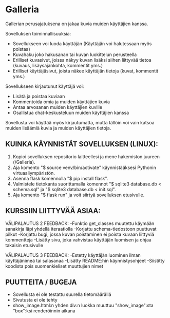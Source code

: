 # Galleria

Gallerian perusajatuksena on jakaa kuvia muiden käyttäjien kanssa.

Sovelluksen toiminnallisuuksia:
 * Sovellukseen voi luoda käyttäjän (Käyttäjän voi halutessaan myös poistaa)
 * Kuvahaku joko hakusanan tai kuvan luokittelun perusteella
 * Erilliset kuvasivut, joissa näkyy kuvan lisäksi siihen liittyvää tietoa (kuvaus, lisäysajankohta, kommentit yms.)
 * Erilliset käyttäjäsivut, joista näkee käyttäjän tietoja (kuvat, kommentit yms.)

Sovellukseen kirjautunut käyttäjä voi:
 * Lisätä ja poistaa kuviaan
 * Kommentoida omia ja muiden käyttäjien kuvia
 * Antaa arvosanan muiden käyttäjien kuville
 * Osallistua chat-keskusteluun muiden käyttäjien kanssa

Sovellusta voi käyttää myös kirjautumatta, mutta tällöin voi vain katsoa muiden lisäämiä kuvia ja muiden käyttäjien tietoja.

## KUINKA KÄYNNISTÄT SOVELLUKSEN (LINUX):
1. Kopioi sovelluksen repositorio laitteellesi ja mene hakemiston juureen (/Galleria).
2. Aja komento "$ source venv/bin/activate" käynnistääksesi Pythonin virtuaaliympäristön.
3. Asenna flask komennolla "$ pip install flask".
4. Valmistele tietokanta suorittamalla komennot "$ sqlite3 database.db < schema.sql" ja "$ sqlite3 database.db < init.sql".
5. Aja komento "$ flask run" ja voit siirtyä sovelluksen etusivulle.

## KURSSIIN LIITTYVÄÄ ASIAA:

VÄLIPALAUTUS 2 FEEDBACK:
 -Funktio get_classes muutettu käymään sanakirja läpi yhdellä iteraatiolla
 -Korjattu schema-tiedostoon puuttuvat pilkut
 -Korjattu bugi, jossa kuvan poistaminen ei poista kuvaan liittyviä kommentteja
 -Lisätty sivu, joka vahvistaa käyttäjän luomisen ja ohjaa takaisin etusivulle

 VÄLIPALAUTUS 3 FEEDBACK:
 -Estetty käyttäjän luominen ilman käyttäjänimeä tai salasanaa
 -Lisätty README:hin käynnistysohjeet
 -Siistitty koodista pois suomenkieliset muuttujien nimet

## PUUTTEITA / BUGEJA 
 * Sovellusta ei ole testattu suurella tietomäärällä
 * Sivutusta ei ole tehty
 * show_image.html:n yhden div:n luokka muuttuu "show_image":sta "box":ksi renderöinnin aikana